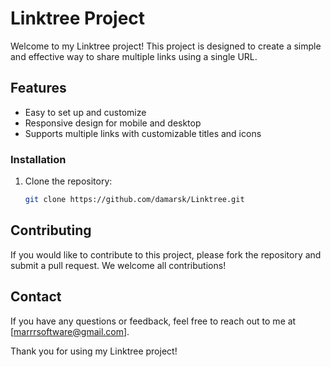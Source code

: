 # Linktree Project

Welcome to my Linktree project! This project is designed to create a simple and effective way to share multiple links using a single URL.

## Features

- Easy to set up and customize
- Responsive design for mobile and desktop
- Supports multiple links with customizable titles and icons

### Installation

1. Clone the repository:
    ```sh
    git clone https://github.com/damarsk/Linktree.git
    ```

## Contributing

If you would like to contribute to this project, please fork the repository and submit a pull request. We welcome all contributions!

## Contact

If you have any questions or feedback, feel free to reach out to me at [marrrsoftware@gmail.com].

Thank you for using my Linktree project!
